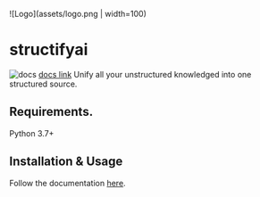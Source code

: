 ![Logo](assets/logo.png | width=100)

# structifyai
![docs](https://readthedocs.org/projects/structify/badge/?version=latest)
[docs link](https://structify.readthedocs.io/en/latest/)
Unify all your unstructured knowledged into one structured source.

## Requirements.

Python 3.7+

## Installation & Usage
Follow the documentation [here](https://api.structify.ai).
